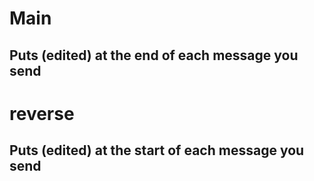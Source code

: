 <h1>Main</h1>
<h2> Puts (edited) at the end of each message you send </h2>

<h1>reverse</h1>
<h2> Puts (edited) at the start of each message you send </h2>
